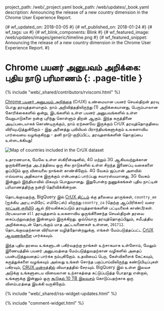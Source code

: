 project_path: /web/_project.yaml
book_path: /web/updates/_book.yaml
description: Announcing the release of a new country dimension in the Chrome User Experience Report.
<span lang="ta-x-mtfrom-en">

{# wf_updated_on: 2018-03-05 #}
{# wf_published_on: 2018-01-24 #}
{# wf_tags: ux #}
{# wf_blink_components: Blink #}
{# wf_featured_image: /web/updates/images/generic/timeline.png #}
{# wf_featured_snippet: Announcing the release of a new country dimension in the Chrome User Experience Report. #}

# Chrome பயனர் அனுபவம் அறிக்கை: புதிய நாடு பரிமாணம் {: .page-title }

{% include "web/_shared/contributors/rviscomi.html" %}

<div class="clearfix"></div>

[Chrome பயனர் அனுபவம் அறிக்கை](/web/tools/chrome-user-experience-report/) (CrUX) உண்மையான பயனர் செயல்திறன் தரவு பொது தரவுத்தளமாகும். நாம் அறிவித்ததிலிருந்து (1) அறிக்கையானது, பெரும்பாலான கோரிக்கைகளில் ஒன்று, இடங்களில் உள்ள பயனர் அனுபவங்களில் உள்ள வேறுபாடுகளை நன்கு புரிந்து கொள்ளும் திறன் ஆகும். இந்த கருத்தினை அடிப்படையாகக் கொண்டிருக்கும், நாம் ஏற்கனவே இருக்கும் CrUX தரவுத்தொகுதியை விரிவுபடுத்துகிறோம் - இது அனைத்து புவியியல் பிராந்தியங்களுக்கும் உலகளாவிய பார்வையை வழங்குகிறது - தனி நாடு-குறிப்பிட்ட தரவுதளங்களின் தொகுப்பை உள்ளடக்கியது!

<img src="/web/updates/images/2018/01/crux-countries.png"
    alt="Map of countries included in the CrUX dataset"/>

உதாரணமாக, மேலே உள்ள ஸ்கிரீன்ஷனில், 4G மற்றும் 3G ஆகியவற்றுக்கான ஒருங்கிணைந்த அடர்த்தியை ஒரு சில நாடுகளில் உள்ள சிறந்த இணைப்பு வகைகளை ஒப்பிடும் ஒரு வினவலை நாங்கள் காண்கிறோம். 4G வேகம் ஜப்பான் அளவில் எவ்வளவு அதிகமாக இருக்கும் என்பதைப் பார்ப்பது சுவாரஸ்யமானது, 3G வேகம் இன்னும் இந்தியாவில் மிகவும் பொதுவானது. இதுபோன்ற நுணுக்கங்கள் புதிய நாட்டின் பரிமாணத்திற்கு நன்றி தெரிவிக்கின்றன.

தொடங்குவதற்கு, BigQuery இல் [CrUX திட்டம்](https://bigquery.cloud.google.com/dataset/chrome-ux-report:all) க்கு தலைமை தாருங்கள், `country_ae` (ஐக்கிய அரபு எமிரேட் எமிரேட்ஸ்) லிருந்து `country_za` (தெற்கு ஆப்பிரிக்கா) வரை [நாட்டின் குறியீடு](https://en.wikipedia.org/wiki/ISO_3166-1_alpha-2) ஆல் நிர்வகிக்கப்படும் தரவுத்தளங்களின் பட்டியலைக் காண்பீர்கள். பிரபலமான `all` தரவுத்தளம் உலகளாவிய ஒருங்கிணைந்த செயல்திறன் தரவை கைப்பற்றுவதற்கு இன்னமும் இருக்கிறது. ஒவ்வொரு தரவுத்தொகுப்பிலும், சமீபத்திய அறிக்கையுடன் தொடங்கும் மாத அட்டவணைகள் உள்ளன, `201712`. தொடங்குவதற்கான விரிவான வழித்தோன்றலுக்கு, எங்கள் மேம்படுத்தப்பட்ட [CrUX ஆவணங்களை](/web/tools/chrome-user-experience-report/) பார்க்கவும்.

இந்த புதிய தரவை உங்களுடன் பகிர்வதற்கு நாங்கள் உற்சாகமாக உள்ளோம், மேலும் இணையத்தில் பயனர் அனுபவத்தை மேம்படுத்துவதற்கான வழிகளில் அதைப் பயன்படுத்துவதைப் பார்க்க நம்புகிறோம். உதவியைப் பெற, கேள்விகளைக் கேட்கவும், கருத்துக்களை வழங்கவும் அல்லது உங்கள் சொந்த பகுப்பாய்விலிருந்து கண்டுபிடிப்புகள் பகிரவும், [CRUX மன்றத்தில்](https://groups.google.com/a/chromium.org/forum/#!forum/chrome-ux-report) விவாதத்தில் சேரவும். BigQuery இல் உள்ள இலவச அடுக்கு உங்களுடைய வினவலான உற்சாகத்தை கட்டுப்படுத்த போதாது என்றால், உங்களுக்கு இன்னும் ஒரு [கூடுதல் 10 TB இலவசம்](https://docs.google.com/forms/d/e/1FAIpQLSeMYnz93JQuO7rPewVrKpLfxO7JREOysti0CQyRo31bc7cXHA/viewform) கொடுப்பதற்காக ஒரு விளம்பரத்தை இயக்கி வருகிறோம்.

{% include "web/_shared/rss-widget-updates.html" %}

{% include "comment-widget.html" %}

</span>